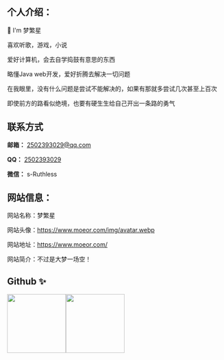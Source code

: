 ## 个人介绍：

💖 I'm 梦繁星

喜欢听歌，游戏，小说

爱好计算机，会去自学捣鼓有意思的东西

略懂Java web开发，爱好折腾去解决一切问题

在我眼里，没有什么问题是尝试不能解决的，如果有那就多尝试几次甚至上百次

即使前方的路看似绝境，也要有硬生生给自己开出一条路的勇气

## 联系方式

**邮箱：** 2502393029@qq.com

**QQ：** <a target="_blank" href="http://wpa.qq.com/msgrd?v=3&uin=2502393029&site=qq&menu=yes">2502393029<a>

**微信：** s-Ruthless

## 网站信息：

网站名称：梦繁星

网站头像：https://www.moeor.com/img/avatar.webp

网站地址：https://www.moeor.com/

网站简介：不过是大梦一场空！

## Github ✨

<img height="137px" src="https://github-readme-stats.vercel.app/api?username=s-Ruthless&hide_title=true&hide_border=true&show_icons=true&include_all_commits=true&line_height=21&bg_color=0,EC6C6C,FFD479,FFFC79,73FA79&theme=graywhite&locale=cn" style="max-width:80%;"/><img height="137px" src="https://github-readme-stats.vercel.app/api/top-langs/?username=s-Ruthless&hide_title=true&hide_border=true&layout=compact&bg_color=0,73FA79,73FDFF,D783FF&theme=graywhite&locale=cn" style="max-width:80%;"/>
